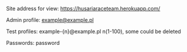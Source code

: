 Site address for view: https://husariaraceteam.herokuapp.com/

Admin profile: example@example.pl

Test profiles: example-{n}@example.pl        n(1-100), some could be deleted

Passwords: password
